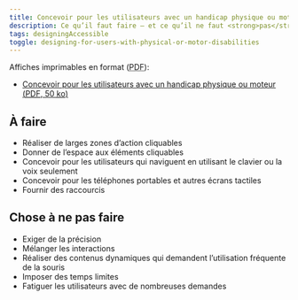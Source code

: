 ```yaml
---
title: Concevoir pour les utilisateurs avec un handicap physique ou moteur
description: Ce qu’il faut faire — et ce qu’il ne faut <strong>pas</strong> faire — lors de la conception pour les utilisateurs en situation de handicap physique ou moteur.
tags: designingAccessible
toggle: designing-for-users-with-physical-or-motor-disabilities
---
```


Affiches imprimables en format (<abbr lang="en" title="Portable Document Format">PDF</abbr>):

- <a href="{{ rootPath }}docs/posters/MoteurPhysique-fr_2023.pdf" download>Concevoir pour les utilisateurs avec un handicap physique ou moteur (<abbr lang="en" title="Portable Document Format">PDF</abbr>, 50 <abbr title="kilo-octet">ko</abbr>)</a>

<div class="row">
<div class="col-md-6">

## <span class="fas fa-thumbs-up mrgn-rght-md" aria-hidden="true"></span> À faire

- Réaliser de larges zones d’action cliquables
- Donner de l’espace aux éléments cliquables
- Concevoir pour les utilisateurs qui naviguent en utilisant le clavier ou la voix seulement
- Concevoir pour les téléphones portables et autres écrans tactiles
- Fournir des raccourcis

</div>
<div class="col-md-6">

## <span class="fas fa-thumbs-down mrgn-rght-md" aria-hidden="true"></span> Chose à ne pas faire

- Exiger de la précision
- Mélanger les interactions
- Réaliser des contenus dynamiques qui demandent l’utilisation fréquente de la souris
- Imposer des temps limites
- Fatiguer les utilisateurs avec de nombreuses demandes

</div>
</div>
